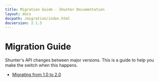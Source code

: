 ```yaml
---
title: Migration Guide - Shunter Documentation
layout: docs
docpath: /migration/index.html
docversion: 2.1.3
---
```


Migration Guide
===============

Shunter's API changes between major versions. This is a guide to help you make the switch when this happens.

- [Migrating from 1.0 to 2.0](2.0.html)
